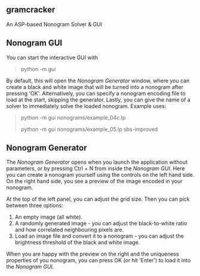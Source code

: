 ## gramcracker
An ASP-based Nonogram Solver & GUI

## Nonogram GUI
You can start the interactive GUI with 
> python -m gui

By default, this will open the _Nonogram Generator_ window, where you can create a black and white image that will be turned into a nonogram after pressing 'OK'.
Alternatively, you can specify a nonogram encoding file to load at the start, skipping the generator. Lastly, you can give the name of a solver to immediately solve the loaded nonogram. 
Example uses:
> python -m gui nonograms/example_04c.lp
> 
> python -m gui nonograms/example_05.lp sbs-improved

## Nonogram Generator
The _Nonogram Generator_ opens when you launch the application without parameters, or by pressing Ctrl + N from inside the _Nonogram GUI_.
Here you can create a nonogram yourself using the controls on the left hand side.
On the right hand side, you see a preview of the image encoded in your nonogram.

At the top of the left panel, you can adjust the grid size.
Then you can pick between three options:
1. An empty image (all white).
2. A randomly generated image - you can adjust the black-to-white ratio and how correlated neighbouring pixels are.
3. Load an image file and convert it to a nonogram - you can adjust the brightness threshold of the black and white image.

When you are happy with the preview on the right and the uniqueness properties of you nonogram, you can press OK (or hit 'Enter') to load it into the _Nonogram GUI_.
